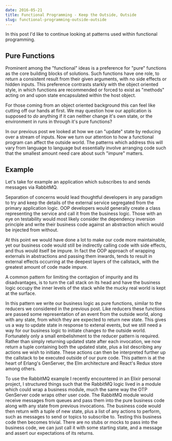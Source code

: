 ```yaml
---
date: 2016-05-21
title: Functional Programming - Keep the Outside, Outside
slug: functional-programming-outside-outside
---
```


In this post I'd like to continue looking at patterns used within functional programming.

## Pure Functions
Prominent among the "functional" ideas is a preference for "pure" functions as the core building blocks of solutions. Such functions have one role, to return a consistent result from their given arguments, with no side effects or hidden inputs. This preference contrasts starkly with the object oriented style, in which functions are recommended or forced to exist as "methods" acting on and upon state encapsulated within the host object.

For those coming from an object oriented background this can feel like cutting off our hands at first. We may question how our application is supposed to *do* anything if it can neither change it's own state, or the environment in runs in through it's pure functions?

In our previous post we looked at how we can "update" state by reducing over a stream of inputs. Now we turn our attention to how a functional program can affect the outside world. The patterns which address this  will vary from language to language but essentially involve arranging code such that the smallest amount need care about such "impure" matters.

## Example
Let's take for example an application which subscribes to and sends messages via RabbitMQ.

Separation of concerns would lead thoughtful developers in any paradigm to try and keep the details of the external service segregated from the primary application logic. OOP developers would generally create a class representing the service and call it from the business logic. Those with an eye on testability would most likely consider the dependency inversion principle and write their business code against an abstraction which would be injected from without.

At this point we would have done a lot to make our code more maintainable, yet our business code would still be indirectly calling code with side effects, and thus would itself be impure. In fact the OOP approach of wrapping externals in abstractions and passing them inwards, tends to result in external effects occurring at the deepest layers of the callstack, with the greatest amount of code made impure.

A common pattern for limiting the contagion of impurity and its disadvantages, is to turn the call stack on its head and have the business logic occupy the inner levels of the stack while the mucky real world is kept at the surface.

In this pattern we write our business logic as pure functions, similar to the reducers we considered in the previous post. Like reducers these functions are passed some representation of an event from the outside world, along with any state, from which they are expected to return new state. This gives us a way to update state in response to extenal events, but we still need a way for our business logic to initiate changes *to* the outside world. Fortunately only a small embelishment to the reducer pattern is required. Rather than simply returning updated state after each invocation, we now return a tuple containing both the updated state, plus a list describing any actions we wish to initiate. These actions can then be interpreted further up the callstack to be executed outside of our pure code. This pattern is at the heart of Erlang's GenServer, the Elm architecture and React's Redux store among others.

To use the RabbitMQ example I recently encountered in an Elixir personal project, I structured things such that the RabbitMQ logic lived in a module which could wrap a business module, much the same way the OTP GenServer code wraps other user code. The RabbitMQ module would receive messages from queues and pass them into the pure business code along with any state from previous invocations. The business code would then return with a tuple of new state, plus a list of any actions to perform, such as messages to send or topics to subscribe to. Testing this business code then becomes trivial. There are no stubs or mocks to pass into the business code, we can just call it with some starting state, and a message and assert our expectations of its returns.
